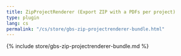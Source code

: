 ```yaml
---
title: ZipProjectRenderer (Export ZIP with a PDFs per project)
type: plugin
lang: cs
permalink: "/cs/store/gbs-zip-projectrenderer-bundle.html"
---
```


{% include store/gbs-zip-projectrenderer-bundle.md %}
